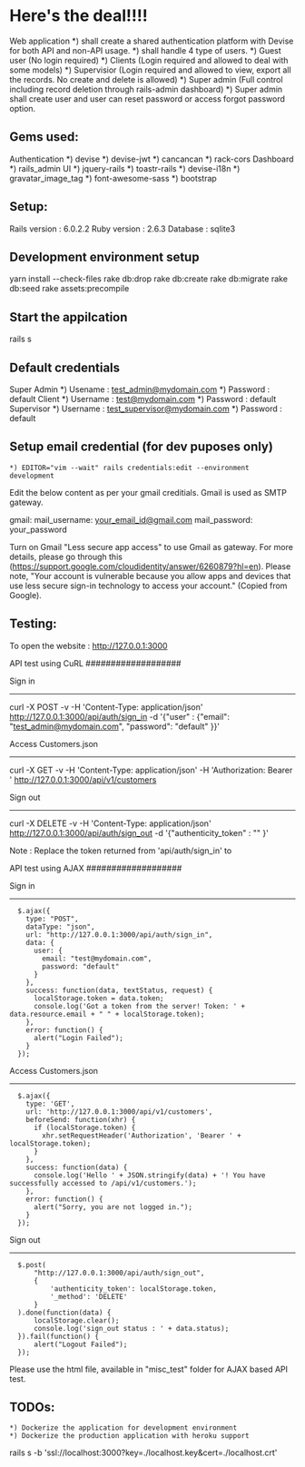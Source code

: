 Here's the deal!!!!
===================

Web application
*) shall create a shared authentication platform with Devise for both API and non-API usage.
*) shall handle 4 type of users.
	*) Guest user (No login required)
	*) Clients (Login required and allowed to deal with some models)
	*) Supervisior (Login required and allowed to view, export all the records. No create and delete is allowed)
	*) Super admin (Full control including record deletion through rails-admin dashboard)
*) Super admin shall create user and user can reset password or access forgot password option.

Gems used:
----------
Authentication
	*) devise
	*) devise-jwt
	*) cancancan
	*) rack-cors
Dashboard
	*) rails_admin
UI
	*) jquery-rails
	*) toastr-rails
	*) devise-i18n
	*) gravatar_image_tag
	*) font-awesome-sass
	*) bootstrap

Setup:
------
Rails version : 6.0.2.2
Ruby version  : 2.6.3
Database	  : sqlite3

Development environment setup
------------------------------
yarn install --check-files
rake db:drop
rake db:create
rake db:migrate
rake db:seed
rake assets:precompile

Start the appilcation
----------------------
rails s

Default credentials
--------------------
Super Admin
	*) Usename  : test_admin@mydomain.com
	*) Password : default
Client
	*) Username : test@mydomain.com
	*) Password : default
Supervisor
	*) Username : test_supervisor@mydomain.com
	*) Password : default

Setup email credential (for dev puposes only)
----------------------------------------------
	*) EDITOR="vim --wait" rails credentials:edit --environment development

Edit the below content as per your gmail creditials. Gmail is used as SMTP gateway.

gmail:
  mail_username: your_email_id@gmail.com
  mail_password: your_password

Turn on Gmail "Less secure app access" to use Gmail as gateway. For more details, please go through this (https://support.google.com/cloudidentity/answer/6260879?hl=en). Please note, "Your account is vulnerable because you allow apps and devices that use less secure sign-in technology to access your account." (Copied from Google).

Testing:
--------

To open the website : http://127.0.0.1:3000 

API test using CuRL
###################

Sign in
********
curl -X POST -v -H 'Content-Type: application/json' http://127.0.0.1:3000/api/auth/sign_in -d '{"user" : {"email": "test_admin@mydomain.com", "password": "default" }}'

Access Customers.json
**********************
curl -X GET -v -H 'Content-Type: application/json' -H 'Authorization: Bearer <Token returned from sign_in api>' http://127.0.0.1:3000/api/v1/customers

Sign out
*********
curl -X DELETE -v -H 'Content-Type: application/json' http://127.0.0.1:3000/api/auth/sign_out -d '{"authenticity_token" : "<Token returned from sign_in api>" }'

Note : Replace the token returned from 'api/auth/sign_in' to <Token returned from sign_in api>

API test using AJAX
###################

Sign in
********

      $.ajax({
        type: "POST",
        dataType: "json",
        url: "http://127.0.0.1:3000/api/auth/sign_in",
        data: {
          user: {
            email: "test@mydomain.com",
            password: "default"
          }
        },
        success: function(data, textStatus, request) {
          localStorage.token = data.token;
          console.log('Got a token from the server! Token: ' + data.resource.email + " " + localStorage.token);
        },
        error: function() {
          alert("Login Failed");
        }
      });

Access Customers.json
**********************

      $.ajax({
        type: 'GET',
        url: 'http://127.0.0.1:3000/api/v1/customers',
        beforeSend: function(xhr) {
          if (localStorage.token) {
            xhr.setRequestHeader('Authorization', 'Bearer ' + localStorage.token);
          }
        },
        success: function(data) {
          console.log('Hello ' + JSON.stringify(data) + '! You have successfully accessed to /api/v1/customers.');
        },
        error: function() {
          alert("Sorry, you are not logged in.");
        }
      });

Sign out
*********

      $.post(
          "http://127.0.0.1:3000/api/auth/sign_out",
          {
              'authenticity_token': localStorage.token,
              '_method': 'DELETE'
          }
      ).done(function(data) {
          localStorage.clear();
          console.log('sign_out status : ' + data.status);
      }).fail(function() {
          alert("Logout Failed");
      });

Please use the html file, available in "misc_test" folder for AJAX based API test.

TODOs:
------
	*) Dockerize the application for development environment
	*) Dockerize the production application with heroku support

rails s -b 'ssl://localhost:3000?key=./localhost.key&cert=./localhost.crt'
